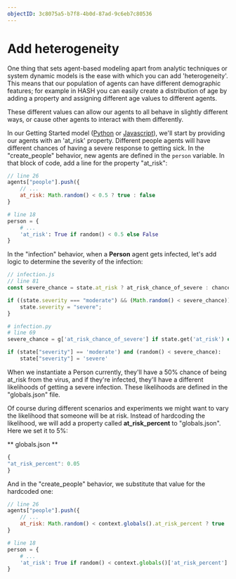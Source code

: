 ```yaml
---
objectID: 3c8075a5-b7f8-4b0d-87ad-9c6eb7c80536
---
```


# Add heterogeneity

One thing that sets agent-based modeling apart from analytic techniques or system dynamic models is the ease with which you can add 'heterogeneity'. This means that our population of agents can have different demographic features; for example in HASH you can easily create a distribution of age by adding a property and assigning different age values to different agents.

These different values can allow our agents to all behave in slightly different ways, or cause other agents to interact with them differently.

In our Getting Started model \([Python](/@hash/getting-started-base-python) or [Javascript](/@hash/getting-started-base)\), we'll start by providing our agents with an 'at_risk' property. Different people agents will have different chances of having a severe response to getting sick. In the "create_people" behavior, new agents are defined in the `person` variable. In that block of code, add a line for the property "at_risk":

<Tabs>
<Tab title="JavaScript" >

```javascript
// line 26
agents["people"].push({
    // ...
    at_risk: Math.random() < 0.5 ? true : false
}
```
</Tab>

<Tab title="Python" >

```python
# line 18
person = {
    # ...
    'at_risk': True if random() < 0.5 else False
}
```
</Tab>
</Tabs>

In the "infection" behavior, when a **Person** agent gets infected, let's add logic to determine the severity of the infection:

<Tabs>
<Tab title="JavaScript" >

```javascript
// infection.js
// line 81
const severe_chance = state.at_risk ? at_risk_chance_of_severe : chance_of_severe;

if ((state.severity === "moderate") && (Math.random() < severe_chance)) {
    state.severity = "severe";
}
```

</Tab>

<Tab title="Python" >

```python
# infection.py
# line 69
severe_chance = g['at_risk_chance_of_severe'] if state.get('at_risk') else g['chance_of_severe']

if (state["severity"] == 'moderate') and (random() < severe_chance):
    state["severity"] = 'severe'
```

</Tab>
</Tabs>

When we instantiate a Person currently, they'll have a 50% chance of being at_risk from the virus, and if they're infected, they'll have a different likelihoods of getting a severe infection. These likelihoods are defined in the "globals.json" file.

Of course during different scenarios and experiments we might want to vary the likelihood that someone will be at risk. Instead of hardcoding the likelihood, we will add a property called **at_risk_percent** to "globals.json". Here we set it to 5%:

** globals.json **

```javascript
{
"at_risk_percent": 0.05
}
```


And in the "create_people" behavior, we substitute that value for the hardcoded one:

<Tabs>
<Tab title="JavaScript" >

```javascript
// line 26
agents["people"].push({
    // ...
    at_risk: Math.random() < context.globals().at_risk_percent ? true : false,
}
```
</Tab>

<Tab title="Python" >

```python
# line 18
person = {
    # ...
    'at_risk': True if random() < context.globals()['at_risk_percent'] else False
}
```
</Tab>
</Tabs>

